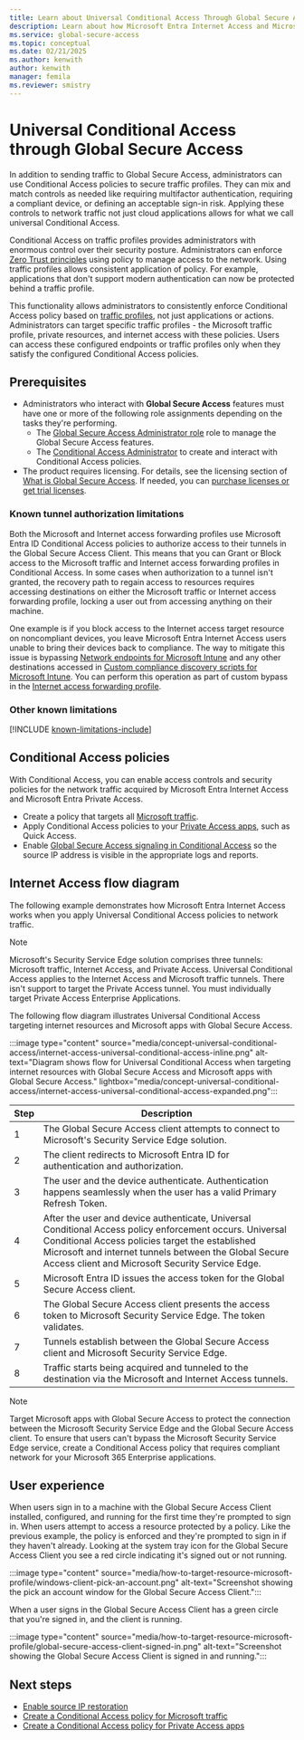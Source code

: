 ```yaml
---
title: Learn about Universal Conditional Access Through Global Secure Access
description: Learn about how Microsoft Entra Internet Access and Microsoft Entra Private Access secures access to your resources through Conditional Access.
ms.service: global-secure-access
ms.topic: conceptual
ms.date: 02/21/2025
ms.author: kenwith
author: kenwith
manager: femila
ms.reviewer: smistry
---
```

# Universal Conditional Access through Global Secure Access

In addition to sending traffic to Global Secure Access, administrators can use Conditional Access policies to secure traffic profiles. They can mix and match controls as needed like requiring multifactor authentication, requiring a compliant device, or defining an acceptable sign-in risk. Applying these controls to network traffic not just cloud applications allows for what we call universal Conditional Access.

Conditional Access on traffic profiles provides administrators with enormous control over their security posture. Administrators can enforce [Zero Trust principles](/security/zero-trust/) using policy to manage access to the network. Using traffic profiles allows consistent application of policy. For example, applications that don't support modern authentication can now be protected behind a traffic profile.

This functionality allows administrators to consistently enforce Conditional Access policy based on [traffic profiles](concept-traffic-forwarding.md), not just applications or actions. Administrators can target specific traffic profiles - the Microsoft traffic profile, private resources, and internet access with these policies. Users can access these configured endpoints or traffic profiles only when they satisfy the configured Conditional Access policies. 

## Prerequisites

* Administrators who interact with **Global Secure Access** features must have one or more of the following role assignments depending on the tasks they're performing.
   * The [Global Secure Access Administrator role](/azure/active-directory/roles/permissions-reference) role to manage the Global Secure Access features.
   * The [Conditional Access Administrator](/azure/active-directory/roles/permissions-reference#conditional-access-administrator) to create and interact with Conditional Access policies.
* The product requires licensing. For details, see the licensing section of [What is Global Secure Access](overview-what-is-global-secure-access.md). If needed, you can [purchase licenses or get trial licenses](https://aka.ms/azureadlicense).

### Known tunnel authorization limitations

Both the Microsoft and Internet access forwarding profiles use Microsoft Entra ID Conditional Access policies to authorize access to their tunnels in the Global Secure Access Client. This means that you can Grant or Block access to the Microsoft traffic and Internet access forwarding profiles in Conditional Access. In some cases when authorization to a tunnel isn't granted, the recovery path to regain access to resources requires accessing destinations on either the Microsoft traffic or Internet access forwarding profile, locking a user out from accessing anything on their machine.

One example is if you block access to the Internet access target resource on noncompliant devices, you leave Microsoft Entra Internet Access users unable to bring their devices back to compliance. The way to mitigate this issue is bypassing [Network endpoints for Microsoft Intune](/mem/intune/fundamentals/intune-endpoints) and any other destinations accessed in [Custom compliance discovery scripts for Microsoft Intune](/mem/intune/protect/compliance-custom-script). You can perform this operation as part of custom bypass in the [Internet access forwarding profile](concept-traffic-forwarding.md).

### Other known limitations

[!INCLUDE [known-limitations-include](../includes/known-limitations-include.md)]

## Conditional Access policies

With Conditional Access, you can enable access controls and security policies for the network traffic acquired by Microsoft Entra Internet Access and Microsoft Entra Private Access. 

- Create a policy that targets all [Microsoft traffic](how-to-target-resource-microsoft-profile.md).
- Apply Conditional Access policies to your [Private Access apps](how-to-target-resource-private-access-apps.md), such as Quick Access.
- Enable [Global Secure Access signaling in Conditional Access](how-to-source-ip-restoration.md) so the source IP address is visible in the appropriate logs and reports.

## Internet Access flow diagram

The following example demonstrates how Microsoft Entra Internet Access works when you apply Universal Conditional Access policies to network traffic.

> [!NOTE]
> Microsoft's Security Service Edge solution comprises three tunnels: Microsoft traffic, Internet Access, and Private Access. Universal Conditional Access applies to the Internet Access and Microsoft traffic tunnels. There isn't support to target the Private Access tunnel. You must individually target Private Access Enterprise Applications.

The following flow diagram illustrates Universal Conditional Access targeting internet resources and Microsoft apps with Global Secure Access.

:::image type="content" source="media/concept-universal-conditional-access/internet-access-universal-conditional-access-inline.png" alt-text="Diagram shows flow for Universal Conditional Access when targeting internet resources with Global Secure Access and Microsoft apps with Global Secure Access." lightbox="media/concept-universal-conditional-access/internet-access-universal-conditional-access-expanded.png":::

|Step|Description|
|-----|-----|
|1|The Global Secure Access client attempts to connect to Microsoft's Security Service Edge solution.|
|2|The client redirects to Microsoft Entra ID for authentication and authorization.|
|3|The user and the device authenticate. Authentication happens seamlessly when the user has a valid Primary Refresh Token.|
|4|After the user and device authenticate, Universal Conditional Access policy enforcement occurs. Universal Conditional Access policies target the established Microsoft and internet tunnels between the Global Secure Access client and Microsoft Security Service Edge.|
|5|Microsoft Entra ID issues the access token for the Global Secure Access client.|
|6|The Global Secure Access client presents the access token to Microsoft Security Service Edge. The token validates.|
|7|Tunnels establish between the Global Secure Access client and Microsoft Security Service Edge.|
|8|Traffic starts being acquired and tunneled to the destination via the Microsoft and Internet Access tunnels.|

> [!NOTE]
> Target Microsoft apps with Global Secure Access to protect the connection between the Microsoft Security Service Edge and the Global Secure Access client. To ensure that users can't bypass the Microsoft Security Service Edge service, create a Conditional Access policy that requires compliant network for your Microsoft 365 Enterprise applications.

## User experience

When users sign in to a machine with the Global Secure Access Client installed, configured, and running for the first time they're prompted to sign in. When users attempt to access a resource protected by a policy. Like the previous example, the policy is enforced and they're prompted to sign in if they haven't already. Looking at the system tray icon for the Global Secure Access Client you see a red circle indicating it's signed out or not running.

:::image type="content" source="media/how-to-target-resource-microsoft-profile/windows-client-pick-an-account.png" alt-text="Screenshot showing the pick an account window for the Global Secure Access Client.":::

When a user signs in the Global Secure Access Client has a green circle that you're signed in, and the client is running.

:::image type="content" source="media/how-to-target-resource-microsoft-profile/global-secure-access-client-signed-in.png" alt-text="Screenshot showing the Global Secure Access Client is signed in and running.":::

## Next steps

- [Enable source IP restoration](how-to-source-ip-restoration.md)
- [Create a Conditional Access policy for Microsoft traffic](how-to-target-resource-microsoft-profile.md)
- [Create a Conditional Access policy for Private Access apps](how-to-target-resource-private-access-apps.md)
